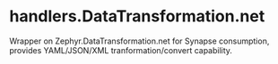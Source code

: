 # handlers.DataTransformation.net
Wrapper on Zephyr.DataTransformation.net for Synapse consumption, provides YAML/JSON/XML tranformation/convert capability.
